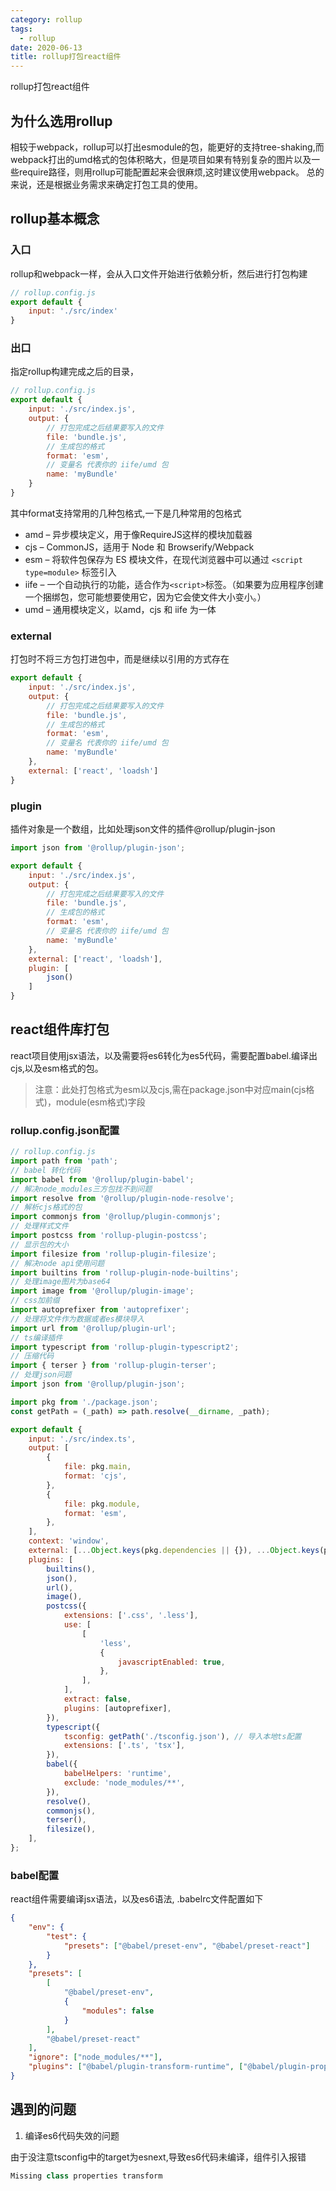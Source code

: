 ```yaml
---
category: rollup
tags:
  - rollup
date: 2020-06-13
title: rollup打包react组件
---
```



rollup打包react组件
<!-- more -->

## 为什么选用rollup

相较于webpack，rollup可以打出esmodule的包，能更好的支持tree-shaking,而webpack打出的umd格式的包体积略大，但是项目如果有特别复杂的图片以及一些require路径，则用rollup可能配置起来会很麻烦,这时建议使用webpack。
总的来说，还是根据业务需求来确定打包工具的使用。

## rollup基本概念

### 入口

rollup和webpack一样，会从入口文件开始进行依赖分析，然后进行打包构建

```js
// rollup.config.js
export default {
    input: './src/index'
}
```

### 出口

指定rollup构建完成之后的目录，

```js
// rollup.config.js
export default {
    input: './src/index.js',
    output: {
        // 打包完成之后结果要写入的文件
        file: 'bundle.js',
        // 生成包的格式
        format: 'esm',
        // 变量名 代表你的 iife/umd 包
        name: 'myBundle'
    }
}
```

其中format支持常用的几种包格式,一下是几种常用的包格式

* amd – 异步模块定义，用于像RequireJS这样的模块加载器
* cjs – CommonJS，适用于 Node 和 Browserify/Webpack
* esm – 将软件包保存为 ES 模块文件，在现代浏览器中可以通过 `<script type=module>` 标签引入
* iife – 一个自动执行的功能，适合作为`<script>`标签。（如果要为应用程序创建一个捆绑包，您可能想要使用它，因为它会使文件大小变小。）
* umd – 通用模块定义，以amd，cjs 和 iife 为一体

### external

打包时不将三方包打进包中，而是继续以引用的方式存在

```js
export default {
    input: './src/index.js',
    output: {
        // 打包完成之后结果要写入的文件
        file: 'bundle.js',
        // 生成包的格式
        format: 'esm',
        // 变量名 代表你的 iife/umd 包
        name: 'myBundle'
    },
    external: ['react', 'loadsh']
}
```

### plugin

插件对象是一个数组，比如处理json文件的插件@rollup/plugin-json

```js
import json from '@rollup/plugin-json';

export default {
    input: './src/index.js',
    output: {
        // 打包完成之后结果要写入的文件
        file: 'bundle.js',
        // 生成包的格式
        format: 'esm',
        // 变量名 代表你的 iife/umd 包
        name: 'myBundle'
    },
    external: ['react', 'loadsh'],
    plugin: [
        json()
    ]
}
```

## react组件库打包

react项目使用jsx语法，以及需要将es6转化为es5代码，需要配置babel.编译出cjs,以及esm格式的包。

> 注意：此处打包格式为esm以及cjs,需在package.json中对应main(cjs格式)，module(esm格式)字段

### rollup.config.json配置

```js
// rollup.config.js
import path from 'path';
// babel 转化代码
import babel from '@rollup/plugin-babel';
// 解决node_modules三方包找不到问题
import resolve from '@rollup/plugin-node-resolve';
// 解析cjs格式的包
import commonjs from '@rollup/plugin-commonjs';
// 处理样式文件
import postcss from 'rollup-plugin-postcss';
// 显示包的大小
import filesize from 'rollup-plugin-filesize';
// 解决node api使用问题
import builtins from 'rollup-plugin-node-builtins';
// 处理image图片为base64
import image from '@rollup/plugin-image';
// css加前缀
import autoprefixer from 'autoprefixer';
// 处理将文件作为数据或者es模块导入
import url from '@rollup/plugin-url';
// ts编译插件
import typescript from 'rollup-plugin-typescript2';
// 压缩代码
import { terser } from 'rollup-plugin-terser';
// 处理json问题
import json from '@rollup/plugin-json';

import pkg from './package.json';
const getPath = (_path) => path.resolve(__dirname, _path);

export default {
    input: './src/index.ts',
    output: [
        {
            file: pkg.main,
            format: 'cjs',
        },
        {
            file: pkg.module,
            format: 'esm',
        },
    ],
    context: 'window',
    external: [...Object.keys(pkg.dependencies || {}), ...Object.keys(pkg.peerDependencies || {})],
    plugins: [
        builtins(),
        json(),
        url(),
        image(),
        postcss({
            extensions: ['.css', '.less'],
            use: [
                [
                    'less',
                    {
                        javascriptEnabled: true,
                    },
                ],
            ],
            extract: false,
            plugins: [autoprefixer],
        }),
        typescript({
            tsconfig: getPath('./tsconfig.json'), // 导入本地ts配置
            extensions: ['.ts', 'tsx'],
        }),
        babel({
            babelHelpers: 'runtime',
            exclude: 'node_modules/**',
        }),
        resolve(),
        commonjs(),
        terser(),
        filesize(),
    ],
};

```

### babel配置

react组件需要编译jsx语法，以及es6语法, .babelrc文件配置如下

```json
{
    "env": {
        "test": {
            "presets": ["@babel/preset-env", "@babel/preset-react"]
        }
    },
    "presets": [
        [
            "@babel/preset-env",
            {
                "modules": false
            }
        ],
        "@babel/preset-react"
    ],
    "ignore": ["node_modules/**"],
    "plugins": ["@babel/plugin-transform-runtime", ["@babel/plugin-proposal-class-properties", { "loose": true }], ["@babel/plugin-proposal-private-methods", { "loose": true }]]
}

```

## 遇到的问题

1. 编译es6代码失效的问题

由于没注意tsconfig中的target为esnext,导致es6代码未编译，组件引入报错

```js
Missing class properties transform
```